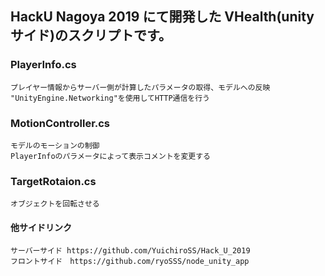 ## HackU Nagoya 2019 にて開発した VHealth(unityサイド)のスクリプトです。

### PlayerInfo.cs
    プレイヤー情報からサーバー側が計算したパラメータの取得、モデルへの反映
    "UnityEngine.Networking"を使用してHTTP通信を行う

### MotionController.cs
    モデルのモーションの制御
    PlayerInfoのパラメータによって表示コメントを変更する
    
### TargetRotaion.cs
    オブジェクトを回転させる

#### 他サイドリンク
    サーバーサイド https://github.com/YuichiroSS/Hack_U_2019
    フロントサイド　https://github.com/ryoSSS/node_unity_app
